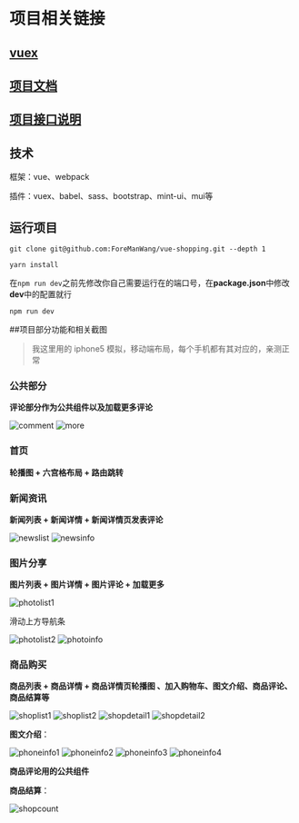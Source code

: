 # 项目相关链接

## [vuex](https://github.com/ForeManWang/vuex-study)

## [项目文档](https://github.com/ForeManWang/vue-shopping/tree/master/docs)

## [项目接口说明](https://github.com/ForeManWang/vue-shopping/blob/master/项目和api接口说明文档.docx)

## 技术

框架：vue、webpack

插件：vuex、babel、sass、bootstrap、mint-ui、mui等

## 运行项目

```shell
git clone git@github.com:ForeManWang/vue-shopping.git --depth 1

yarn install
```

在`npm run dev`之前先修改你自己需要运行在的端口号，在**package.json**中修改**dev**中的配置就行

```shell
npm run dev
```

##项目部分功能和相关截图

> 我这里用的 iphone5 模拟，移动端布局，每个手机都有其对应的，亲测正常

### 公共部分

**评论部分作为公共组件以及加载更多评论**

<img src= "/assets/comment.png" alt="comment">

<img src="assets/more.png" alt = "more">

### 首页

**轮播图 + 六宫格布局 + 路由跳转**

### 新闻资讯

**新闻列表 + 新闻详情 + 新闻详情页发表评论**

<img src= "/assets/newslist.png" alt="newslist">

<img src= "/assets/newsinfo.png" alt="newsinfo">

### 图片分享

**图片列表 + 图片详情 + 图片评论 + 加载更多**

<img src="/assets/photolist1.png" alt="photolist1">

滑动上方导航条

<img src="/assets/photolist2.png" alt="photolist2">

<img src= "/assets/photoinfo.png" alt="photoinfo">

### 商品购买

**商品列表 + 商品详情 + 商品详情页轮播图 、加入购物车、图文介绍、商品评论、商品结算等**

<img src= "/assets/shoplist1.png" alt="shoplist1">

<img src= "/assets/shoplist2.png" alt="shoplist2">

<img src="/assets/shopdetail1.png" alt="shopdetail1">

<img src="/assets/shopdetail2.png" alt="shopdetail2">



**图文介绍**：

<img src="/assets/phoneinfo1.png" alt="phoneinfo1">

<img src="/assets/phoneinfo2.png" alt="phoneinfo2">

<img src="/assets/phoneinfo3.png" alt="phoneinfo3">

<img src="/assets/phoneinfo4.png" alt="phoneinfo4">

**商品评论用的公共组件**

**商品结算**：

<img src="/assets/shopcount.png" alt="shopcount">

